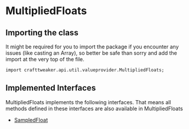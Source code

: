 # MultipliedFloats

## Importing the class

It might be required for you to import the package if you encounter any issues (like casting an Array), so better be safe than sorry and add the import at the very top of the file.
```zenscript
import crafttweaker.api.util.valueprovider.MultipliedFloats;
```


## Implemented Interfaces
MultipliedFloats implements the following interfaces. That means all methods defined in these interfaces are also available in MultipliedFloats

- [SampledFloat](/vanilla/api/util/valueprovider/SampledFloat)

